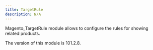```yaml
---
title: TargetRule
description: N/A
---
```


Magento_TargetRule module allows to configure the rules for showing related products.

<InlineAlert slots="text" />
The version of this module is 101.2.8.

